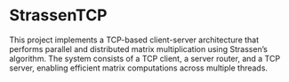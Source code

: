 # StrassenTCP
This project implements a TCP-based client-server architecture that performs parallel and distributed matrix multiplication using Strassen’s algorithm. The system consists of a TCP client, a server router, and a TCP server, enabling efficient matrix computations across multiple threads.
